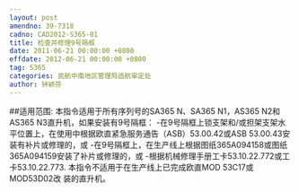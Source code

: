 ```yaml
---
layout: post
amendno: 39-7318
cadno: CAD2012-S365-01
title: 检查并修理9号隔框
date: 2011-06-21 00:00:00 +0800
effdate: 2012-06-21 00:00:00 +0800
tag: S365
categories: 民航中南地区管理局适航审定处
author: 钟颖芬
---
```


##适用范围:
本指令适用于所有序列号的SA365 N、SA365 N1，AS365 N2和AS365 N3直升机，如果安装有9号隔框：
-在9号隔框上锁支架和/或担架支架水平位置上，在使用中根据欧直紧急服务通告（ASB）53.00.42或ASB 53.00.43安装有补片或修理的，或
-在9号隔框上，在生产线上根据图纸365A094158或图纸
365A094159安装了补片或修理的，或 -根据机械修理手册工卡53.10.22.772或工卡53.10.22.773. 本指令不适用于在生产线上已完成欧直MOD 53C17或 MOD53D02改
装的直升机。


